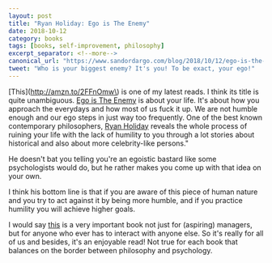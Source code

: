 ```yaml
---
layout: post
title: "Ryan Holiday: Ego is The Enemy"
date: 2018-10-12
category: books
tags: [books, self-improvement, philosophy]
excerpt_separator: <!--more-->
canonical_url: "https://www.sandordargo.com/blog/2018/10/12/ego-is-the-enemy"
tweet: "Who is your biggest enemy? It's you! To be exact, your ego!"
---
```

[This](http://amzn.to/2FFnOmw\) is one of my latest reads. I think its title is quite unambiguous. [Ego is The Enemy](http://amzn.to/2FFnOmw) is about your life. It's about how you approach the everydays and how most of us fuck it up. We are not humble enough and our ego steps in just way too frequently. One of the best known contemporary philosophers, [Ryan Holiday](https://ryanholiday.net/) reveals the whole process of ruining your life with the lack of humility to you through a lot stories about historical and also about more celebrity-like persons."
<!--more-->

He doesn't bat you telling you're an egoistic bastard like some psychologists would do, but he rather makes you come up with that idea on your own.

I think his bottom line is that if you are aware of this piece of human nature and you try to act against it by being more humble, and if you practice humility you will achieve higher goals.

I would say [this](http://amzn.to/2FFnOmw) is a very important book not just for (aspiring) managers, but for anyone who ever has to interact with anyone else. So it's really for all of us and besides, it's an enjoyable read! Not true for each book that balances on the border between philosophy and psychology.